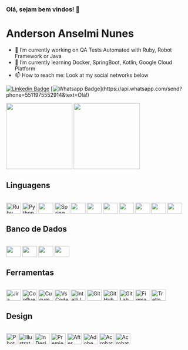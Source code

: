### Olá, sejam bem vindos! 👋

# Anderson Anselmi Nunes
- 🔭 I’m currently working on QA Tests Automated with Ruby, Robot Framework or Java
- 🌱 I’m currently learning Docker, SpringBoot, Kotlin, Google Cloud Platform
- 📫 How to reach me: Look at my social networks below

[![Linkedin Badge](https://img.shields.io/badge/-LinkedIn-blue?style=flat-square&logo=Linkedin&logoColor=white&link=https://www.linkedin.com/in/andersonanunes/)](https://www.linkedin.com/in/andersonanunes/)
[![Whatsapp Badge](https://img.shields.io/badge/-Whatsapp-4CA143?style=flat-square&labelColor=4CA143&logo=whatsapp&logoColor=white&link=https://api.whatsapp.com/send?phone=5511975552914&text=Olá!)](https://api.whatsapp.com/send?phone=5511975552914&text=Olá!)

<div>
  <img height="180em" src="https://github-readme-stats.vercel.app/api?username=andersonanunes&show_icons=true&theme=great-gatsby&include_all_commits=true&count_private=true" />
  <img height="180em" src="https://github-readme-stats.vercel.app/api/top-langs/?username=andersonanunes&layout=compact&langs_count=16&theme=great-gatsby" />
</div>

## Linguagens

<div style="display:inline-block"><br>
  <img align="center" alt="Ruby" title="Ruby" height="30" width="40" src="https://cdn.jsdelivr.net/gh/devicons/devicon/icons/ruby/ruby-original.svg" />
  <img align="center" alt="Python" title="Python" height="30" width="40" src="https://cdn.jsdelivr.net/gh/devicons/devicon/icons/python/python-original.svg" />
  <img align="center" alt="" height="30" width="40" src="https://cdn.jsdelivr.net/gh/devicons/devicon/icons/java/java-original.svg" />
  <img align="center" alt="Spring Boot" title="Spring Boot" height="30" width="40" src="https://cdn.jsdelivr.net/gh/devicons/devicon/icons/spring/spring-original.svg" />
  <img align="center" alt="" height="30" width="40" src="https://cdn.jsdelivr.net/gh/devicons/devicon/icons/javascript/javascript-original.svg" />
  <img align="center" alt="" height="30" width="40" src="https://cdn.jsdelivr.net/gh/devicons/devicon/icons/react/react-original.svg" />
  <img align="center" alt="" height="30" width="40" src="https://cdn.jsdelivr.net/gh/devicons/devicon/icons/angularjs/angularjs-original.svg" />
  <img align="center" alt="" height="30" width="40" src="https://cdn.jsdelivr.net/gh/devicons/devicon/icons/html5/html5-original.svg" />
  <img align="center" alt="" height="30" width="40" src="https://cdn.jsdelivr.net/gh/devicons/devicon/icons/css3/css3-original.svg" />
  <img align="center" alt="" height="30" width="40" src="https://cdn.jsdelivr.net/gh/devicons/devicon/icons/php/php-original.svg" />
  
  
  <img align="center" alt="" title="" height="30" width="40" src="" />
</div>

## Banco de Dados

<div style="display:inline-block"><br>
  <img align="center" alt="" height="30" width="40" src="https://cdn.jsdelivr.net/gh/devicons/devicon/icons/mysql/mysql-original.svg" />
  <img align="center" alt="" height="30" width="40" src="https://cdn.jsdelivr.net/gh/devicons/devicon/icons/microsoftsqlserver/microsoftsqlserver-plain.svg" />
  <img align="center" alt="" height="30" width="40" src="https://cdn.jsdelivr.net/gh/devicons/devicon/icons/oracle/oracle-original.svg" />
  <img align="center" alt="" height="30" width="40" src="https://cdn.jsdelivr.net/gh/devicons/devicon/icons/postgresql/postgresql-original.svg" />
</div>

## Ferramentas

<div style="display:inline-block"><br>
  <img align="center" alt="Jira" title="Jira" height="30" width="40" src="https://cdn.jsdelivr.net/gh/devicons/devicon/icons/jira/jira-original.svg" />
  <img align="center" alt="Confluence" title="Confluence" height="30" width="40" src="https://cdn.jsdelivr.net/gh/devicons/devicon/icons/confluence/confluence-original.svg" />
  <img align="center" alt="Cucumber" title="Cucumber" height="30" width="40" src="https://cdn.jsdelivr.net/gh/devicons/devicon/icons/cucumber/cucumber-plain.svg" />
  <img align="center" alt="VsCode" title="VsCode" height="30" width="40" src="https://cdn.jsdelivr.net/gh/devicons/devicon/icons/vscode/vscode-original.svg" />
  <img align="center" alt="IntelliJ" title="IntelliJ" height="30" width="40" src="https://cdn.jsdelivr.net/gh/devicons/devicon/icons/intellij/intellij-original.svg" />
  <img align="center" alt="Git" title="Git" height="30" width="40" src="https://cdn.jsdelivr.net/gh/devicons/devicon/icons/git/git-original.svg" />
  <img align="center" alt="GitHub" title="GitHub" height="30" width="40" src="https://cdn.jsdelivr.net/gh/devicons/devicon/icons/github/github-original.svg" />
  <img align="center" alt="GitLab" title="GitLab" height="30" width="40" src="https://cdn.jsdelivr.net/gh/devicons/devicon/icons/gitlab/gitlab-original.svg" />
  <img align="center" alt="Figma" title="Figma" height="30" width="40" src="https://cdn.jsdelivr.net/gh/devicons/devicon/icons/figma/figma-original.svg" />
  <img align="center" alt="Trello" title="Trello" height="30" width="40" src="https://cdn.jsdelivr.net/gh/devicons/devicon/icons/trello/trello-plain.svg" />
</div>

## Design

<div style="display:inline-block"><br>
  <img align="center" alt="Photoshop" title="Photoshop" height="30" width="30" src="https://www.whodesigners.com.br/icones/png/Photoshop.png" />
  <img align="center" alt="Illustrator" title="Illustrator" height="30" width="40" src="https://www.whodesigners.com.br/icones/svg/Illustrator.svg" />
  <img align="center" alt="InDesign" title="InDesign" height="30" width="40" src="https://www.whodesigners.com.br/icones/svg/InDesign.svg" />
  <img align="center" alt="Premiere" title="Premiere" height="30" width="40" src="https://www.whodesigners.com.br/icones/svg/Premiere.svg" />
  <img align="center" alt="After Effects" title="After Effects" height="30" width="40" src="https://www.whodesigners.com.br/icones/svg/After-Effects.svg" />
  <img align="center" alt="Adobe XD" title="Adobe XD" height="30" width="40" src="https://www.whodesigners.com.br/icones/svg/Adobe-XD.svg" />
  <img align="center" alt="Acrobat" title="Acrobat" height="30" width="40" src="https://www.whodesigners.com.br/icones/svg/Acrobat.svg" />
  <img align="center" alt="Acrobat Distiller" title="Acrobat Distiller" height="30" width="40" src="https://www.whodesigners.com.br/icones/svg/Acrobat-Distiller.svg" />
</div>

<!--
![YOUR github stats](https://github-readme-stats.vercel.app/api?username=andersonanunes&theme=great-gatsby&show_icons=true&line_height=40)
![Top Linguagens](https://github-readme-stats.vercel.app/api/top-langs/?username=andersonanunes&langs_count=5&layout=default&theme=great-gatsby)
-->


<!--
**andersonanunes/andersonanunes** is a ✨ _special_ ✨ repository because its `README.md` (this file) appears on your GitHub profile.

Here are some ideas to get you started:

- 🔭 I’m currently working on QA Tests Automated with Ruby, Robot Framework or Java
- 🌱 I’m currently learning Docker, SpringBoot, Kotlin, Google Cloud Platform
- 👯 I’m looking to collaborate on ...
- 🤔 I’m looking for help with ...
- 💬 Ask me about ...
- 📫 How to reach me: Look at my social networks
- 😄 Pronouns: ...
- ⚡ Fun fact: ...
-->
